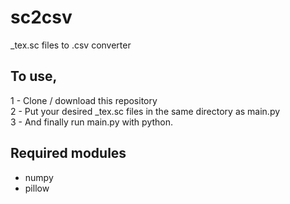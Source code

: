 # sc2csv
\_tex.sc files to .csv converter

## To use, 
1 - Clone / download this repository <br>
2 - Put your desired \_tex.sc files in the same directory as main.py<br>
3 - And finally run main.py with python.<br>

## Required modules
- numpy
- pillow
